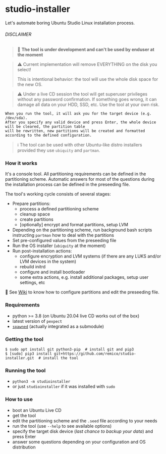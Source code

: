 # studio-installer
Let's automate boring Ubuntu Studio Linux installation process.

###### DISCLAIMER
> :pushpin: **The tool is under development and can't be used by enduser at the moment**

> :warning: Current implementation will remove EVERYTHING on the disk you select!
>
> This is intentional behavior: the tool will use the whole disk space for the new OS.

> :warning: Under a live CD session the tool will get superuser privileges without any password confirmation.
> If something goes wrong, it can damage all data on your HDD, SSD, etc. Use the tool at your own risk.  
```
When you run the tool, it will ask you for the target device (e.g. /dev/sda). 
After you specify any valid device and press Enter, the whole device will be cleared, the partition table
will be rewritten, new partitions will be created and formatted according to the defined configuration.
```  

>:information_source: The tool can be used with other Ubuntu-like distro installers
> provided they use `ubiquity` and `partman`.

### How it works
It's a console tool.
All partitioning requirements can be defined in the partitioning scheme.
Automatic answers for most of the questions during the installation process can be defined in the preseeding file. 

The tool's working cycle consists of several stages:
- Prepare partitions:
  - process a defined partitioning scheme
  - cleanup space
  - create partitions
  - [optionally] encrypt and format partitions, setup LVM
- Depending on the partitioning scheme, run background bash scripts instructing `partman` how to deal with the partitions
- Set pre-configured values from the preseeding file
- Run the OS installer (`ubiquity` at the moment)
- Run post-installation actions:
  - configure encryption and LVM systems (if there are any LUKS and/or LVM devices in the system)
  - rebuild initrd
  - configure and install bootloader
  - some extra actions, e.g. install additional packages, setup user settings, etc 

:pushpin: See [Wiki](../../wiki/Home) to know how to configure partitions and edit the preseeding file.

### Requirements
- python >= 3.8 (on Ubuntu 20.04 live CD works out of the box)
- latest version of `pexpect`
- [`spawned`](https://github.com/remico/spawned) (actually integrated as a submodule)

### Getting the tool
```
$ sudo apt install git python3-pip  # install git and pip3
$ [sudo] pip3 install git+https://github.com/remico/studio-installer.git  # install the tool
```

### Running the tool
- `python3 -m studioinstaller`
- or just `studioinstaller` if it was installed with `sudo`

### How to use
- boot an Ubuntu Live CD
- get the tool
- edit the partitioning scheme and the `.seed` file according to your needs
- run the tool (use `--help` to see available options)
- specify the target disk device (_last chance to backup your data_) and press Enter
- answer some questions depending on your configuration and OS distribution
